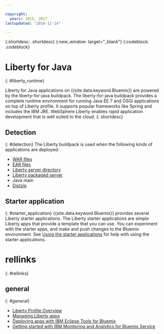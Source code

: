 ```yaml
---

copyright:
  years: 2015, 2017
lastupdated: "2016-11-14"

---
```


{:shortdesc: .shortdesc}
{:new_window: target="_blank"}
{:codeblock: .codeblock}

# Liberty for Java
{: #liberty_runtime}

Liberty for Java applications on {{site.data.keyword.Bluemix}} are powered by the liberty-for-java buildpack. The liberty-for-java buildpack provides a complete runtime environment for running Java EE 7 and OSGi applications on top of Liberty profile. It supports popular frameworks like Spring and includes the IBM JRE. WebSphere Liberty enables rapid application development that is well suited to the cloud.
{: shortdesc}

## Detection
{: #detection}
The Liberty buildpack is used when the following kinds of applications are deployed:
* [WAR files](optionsForPushing.html#stand_alone_apps)
* [EAR files](optionsForPushing.html#stand_alone_apps)
* [Liberty server directory](optionsForPushing.html#server_directory)
* [Liberty packaged server](optionsForPushing.html#packaged_server)
* Java main
* [Distzip](https://github.com/cloudfoundry/ibm-websphere-liberty-buildpack/blob/master/docs/container-distZip.md)

## Starter application
{: #starter_application}
{{site.data.keyword.Bluemix}} provides several Liberty starter applications.  The Liberty starter applications are simple Liberty apps that provide a template that you can use. You can experiment with the starter apps, and make and push changes to the Bluemix environment.  See [Using the starter applications](/docs/cfapps/starter_app_usage.html) for help with using the starter applications.

# rellinks
{: #rellinks}
## general
{: #general}
* [Liberty Profile Overview](http://www-01.ibm.com/support/knowledgecenter/SSAW57_8.5.5/com.ibm.websphere.wlp.nd.doc/ae/cwlp_about.html)
* [Managing Liberty apps](/docs/manageapps/app_mng.html#Utilities)
* [Deploying apps with IBM Eclipse Tools for Bluemix](/docs/manageapps/eclipsetools/eclipsetools.html#eclipsetools)
* [Getting started with IBM Monitoring and Analytics for Bluemix Service](/docs/services/monana/index.html#monana_oview)

